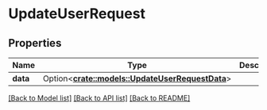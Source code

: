 # UpdateUserRequest

## Properties

Name | Type | Description | Notes
------------ | ------------- | ------------- | -------------
**data** | Option<[**crate::models::UpdateUserRequestData**](updateUser_request_data.md)> |  | [optional]

[[Back to Model list]](../README.md#documentation-for-models) [[Back to API list]](../README.md#documentation-for-api-endpoints) [[Back to README]](../README.md)


